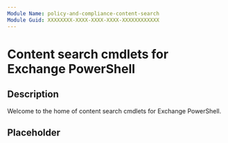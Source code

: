 ```yaml
---
Module Name: policy-and-compliance-content-search
Module Guid: XXXXXXXX-XXXX-XXXX-XXXX-XXXXXXXXXXXX
---
```


# Content search cmdlets for Exchange PowerShell

## Description

Welcome to the home of content search cmdlets for Exchange PowerShell.

## Placeholder